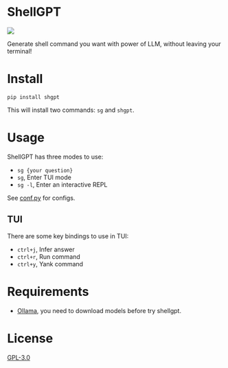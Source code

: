 # ShellGPT

[![](https://img.shields.io/pypi/v/shgpt)](https://pypi.org/project/shgpt/)

Generate shell command you want with power of LLM, without leaving your terminal!

# Install
```
pip install shgpt
```

This will install two commands: `sg` and `shgpt`.

# Usage

ShellGPT has three modes to use:
- `sg {your question}`
- `sg`, Enter TUI mode
- `sg -l`, Enter an interactive REPL

See [conf.py](shellgpt/utils/conf.py) for configs.

## TUI
There are some key bindings to use in TUI:
- `ctrl+j`, Infer answer
- `ctrl+r`, Run command
- `ctrl+y`, Yank command

# Requirements
- [Ollama](https://ollama.com/), you need to download models before try shellgpt.

# License

[GPL-3.0](https://opensource.org/license/GPL-3.0)
